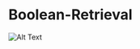 # Boolean-Retrieval


![Alt Text](https://giphy.com/gifs/cartoon-spongebob-squarepants-fKO3LF3DYpxpm)
